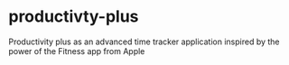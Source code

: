 # productivty-plus
Productivity plus as an advanced time tracker application inspired by the power of the Fitness app from Apple
